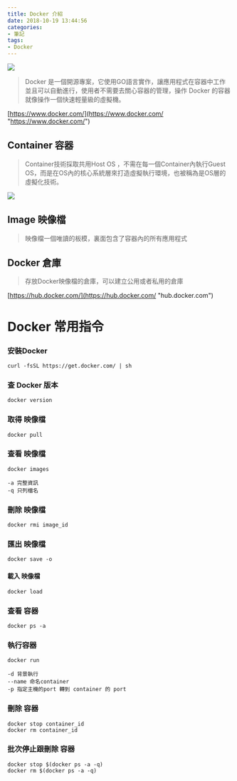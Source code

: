 ```yaml
---
title: Docker 介紹
date: 2018-10-19 13:44:56
categories: 
- 筆記
tags:
- Docker
---
```


![](https://i.imgur.com/XFB46do.png)


> Docker 是一個開源專案，它使用GO語言實作，讓應用程式在容器中工作並且可以自動進行，使用者不需要去關心容器的管理，操作 Docker 的容器就像操作一個快速輕量級的虛擬機。

[https://www.docker.com/](https://www.docker.com/ "https://www.docker.com/")

<!--more-->

## Container 容器

> Container技術採取共用Host OS ，不需在每一個Container內執行Guest OS，而是在OS內的核心系統層來打造虛擬執行環境，也被稱為是OS層的虛擬化技術。

![](https://i.imgur.com/XF9AmNd.png)

## Image 映像檔

> 映像檔一個唯讀的板模，裏面包含了容器內的所有應用程式


## Docker 倉庫

> 存放Docker映像檔的倉庫，可以建立公用或者私用的倉庫


[https://hub.docker.com/](https://hub.docker.com/ "hub.docker.com")


# Docker 常用指令

### 安裝Docker
```
curl -fsSL https://get.docker.com/ | sh
```

### 查 Docker 版本
    docker version
    
### 取得 映像檔
    docker pull

### 查看 映像檔
    docker images

    -a 完整資訊
    -q 只列檔名

### 刪除 映像檔
    docker rmi image_id 

### 匯出 映像檔
    docker save -o

#### 載入 映像檔
    docker load 


### 查看 容器
    docker ps -a

### 執行容器
    docker run

    -d 背景執行
    --name 命名container
    -p 指定主機的port 轉到 container 的 port

### 刪除 容器 
    docker stop container_id
    docker rm container_id

### 批次停止跟刪除 容器
    docker stop $(docker ps -a -q)
    docker rm $(docker ps -a -q)


